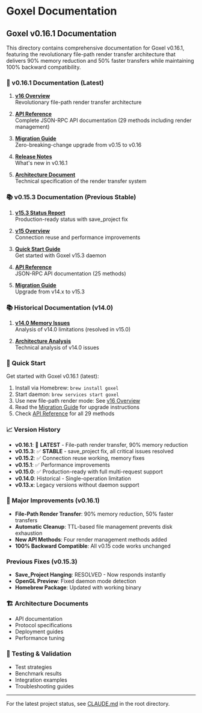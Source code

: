 # Goxel Documentation

## Goxel v0.16.1 Documentation

This directory contains comprehensive documentation for Goxel v0.16.1, featuring the revolutionary file-path render transfer architecture that delivers 90% memory reduction and 50% faster transfers while maintaining 100% backward compatibility.

### 🎉 v0.16.1 Documentation (Latest)

1. **[v16 Overview](v16/README.md)**  
   Revolutionary file-path render transfer architecture

2. **[API Reference](v16/API_REFERENCE.md)**  
   Complete JSON-RPC API documentation (29 methods including render management)

3. **[Migration Guide](v16/MIGRATION_GUIDE.md)**  
   Zero-breaking-change upgrade from v0.15 to v0.16

4. **[Release Notes](v16/RELEASE_NOTES.md)**  
   What's new in v0.16.1

5. **[Architecture Document](v16-render-transfer-milestone.md)**  
   Technical specification of the render transfer system

### 📚 v0.15.3 Documentation (Previous Stable)

1. **[v15.3 Status Report](v15-daemon-status.md)**  
   Production-ready status with save_project fix

2. **[v15 Overview](v15/README.md)**  
   Connection reuse and performance improvements

3. **[Quick Start Guide](v15/quick_start_guide.md)**  
   Get started with Goxel v15.3 daemon

4. **[API Reference](v15/daemon_api_reference.md)**  
   JSON-RPC API documentation (25 methods)

5. **[Migration Guide](v15/migration_guide.md)**  
   Upgrade from v14.x to v15.3

### 📚 Historical Documentation (v14.0)

1. **[v14.0 Memory Issues](daemon-memory-issue-summary.md)**  
   Analysis of v14.0 limitations (resolved in v15.0)

2. **[Architecture Analysis](daemon-memory-architecture-analysis.md)**  
   Technical analysis of v14.0 issues

### 🔧 Quick Start

Get started with Goxel v0.16.1 (latest):
1. Install via Homebrew: `brew install goxel`
2. Start daemon: `brew services start goxel`
3. Use new file-path render mode: See [v16 Overview](v16/README.md)
4. Read the [Migration Guide](v16/MIGRATION_GUIDE.md) for upgrade instructions
5. Check [API Reference](v16/API_REFERENCE.md) for all 29 methods

### 📈 Version History

- **v0.16.1**: 🎉 **LATEST** - File-path render transfer, 90% memory reduction
- **v0.15.3**: ✅ **STABLE** - save_project fix, all critical issues resolved
- **v0.15.2**: ✅ Connection reuse working, memory fixes
- **v0.15.1**: ✅ Performance improvements
- **v0.15.0**: ✅ Production-ready with full multi-request support
- **v0.14.0**: Historical - Single-operation limitation
- **v0.13.x**: Legacy versions without daemon support

### 🎉 Major Improvements (v0.16.1)
- **File-Path Render Transfer**: 90% memory reduction, 50% faster transfers
- **Automatic Cleanup**: TTL-based file management prevents disk exhaustion
- **New API Methods**: Four render management methods added
- **100% Backward Compatible**: All v0.15 code works unchanged

### Previous Fixes (v0.15.3)
- **Save_Project Hanging**: RESOLVED - Now responds instantly
- **OpenGL Preview**: Fixed daemon mode detection
- **Homebrew Package**: Updated with working binary

### 🏗️ Architecture Documents

- API documentation
- Protocol specifications  
- Deployment guides
- Performance tuning

### 🧪 Testing & Validation

- Test strategies
- Benchmark results
- Integration examples
- Troubleshooting guides

---

For the latest project status, see [CLAUDE.md](../CLAUDE.md) in the root directory.